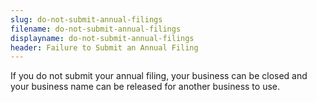 ```yaml
---
slug: do-not-submit-annual-filings
filename: do-not-submit-annual-filings
displayname: do-not-submit-annual-filings
header: Failure to Submit an Annual Filing
---
```


If you do not submit your annual filing, your business can be closed and your business name can be released for another business to use.
